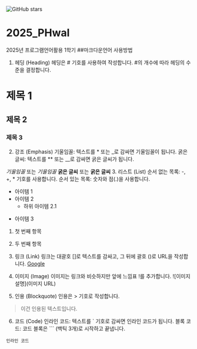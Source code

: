 ![GitHub stars](https://img.shields.io/github/stars/KeumJongHyuk?style=social)


# 2025_PHwal
2025년 프로그램언어활용 1학기
##마크다운언어 사용방법
1. 헤딩 (Heading)
헤딩은 # 기호를 사용하여 작성합니다. #의 개수에 따라 헤딩의 수준을 결정합니다.


# 제목 1
## 제목 2
### 제목 3
2. 강조 (Emphasis)
기울임꼴: 텍스트를 * 또는 _로 감싸면 기울임꼴이 됩니다.
굵은 글씨: 텍스트를 ** 또는 __로 감싸면 굵은 글씨가 됩니다.


*기울임꼴* 또는 _기울임꼴_
**굵은 글씨** 또는 __굵은 글씨__
3. 리스트 (List)
순서 없는 목록: -, +, * 기호를 사용합니다.
순서 있는 목록: 숫자와 점(.)을 사용합니다.
- 아이템 1
- 아이템 2
  - 하위 아이템 2.1
+ 아이템 3

1. 첫 번째 항목
2. 두 번째 항목

3. 링크 (Link)
링크는 대괄호 []로 텍스트를 감싸고, 그 뒤에 괄호 ()로 URL을 작성합니다.
[Google](https://www.google.com)


4. 이미지 (Image)
이미지는 링크와 비슷하지만 앞에 느낌표 !를 추가합니다.
![이미지 설명](이미지 URL)

5. 인용 (Blockquote)
인용은 > 기호로 작성합니다.
> 이건 인용된 텍스트입니다.


6. 코드 (Code)
인라인 코드: 텍스트를 ` 기호로 감싸면 인라인 코드가 됩니다.
블록 코드: 코드 블록은 ``` (백틱 3개)로 시작하고 끝냅니다.

`인라인 코드`
